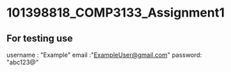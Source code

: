 ﻿# 101398818_COMP3133_Assignment1

## For testing use
username : "Example"
email :"ExampleUser@gmail.com"
password: "abc123@"
